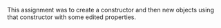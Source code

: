 This assignment was to create a constructor and then new objects using that constructor with some edited properties.